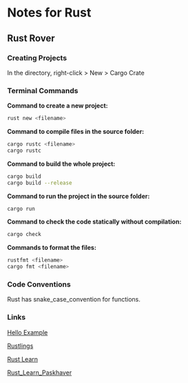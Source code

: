 # Notes for Rust

## Rust Rover
### Creating Projects
In the directory, right-click > New > Cargo Crate

### Terminal Commands

__Command to create a new project:__

```Bash
rust new <filename>
```

__Command to compile files in the source folder:__

```Bash
cargo rustc <filename>
cargo rustc
```

__Command to build the whole project:__

```Bash
cargo build
cargo build --release
```

__Command to run the project in the source folder:__

```Bash
cargo run
```

__Command to check the code statically without compilation:__

```Bash
cargo check
```

__Commands to format the files:__

```Bash
rustfmt <filename>
cargo fmt <filename>
```

### Code Conventions

Rust has snake_case_convention for functions.

### Links
[Hello Example](https://doc.rust-lang.org/rust-by-example/hello.html)

[Rustlings](https://github.com/rust-lang/rustlings/)

[Rust Learn](https://www.rust-lang.org/learn)

[Rust_Learn_Paskhaver](https://github.com/paskhaver/learn-to-code-with-rust)